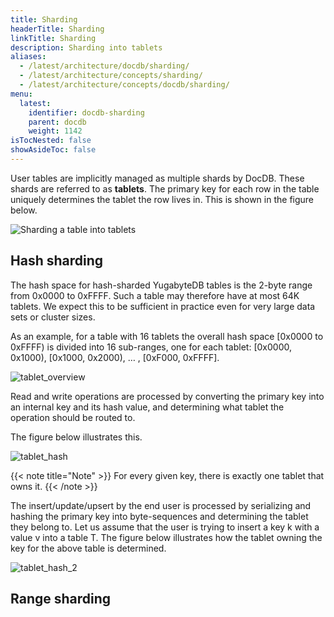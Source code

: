 ```yaml
---
title: Sharding
headerTitle: Sharding
linkTitle: Sharding
description: Sharding into tablets
aliases:
  - /latest/architecture/docdb/sharding/
  - /latest/architecture/concepts/sharding/
  - /latest/architecture/concepts/docdb/sharding/
menu:
  latest:
    identifier: docdb-sharding
    parent: docdb
    weight: 1142
isTocNested: false
showAsideToc: false
---
```


User tables are implicitly managed as multiple shards by DocDB. These shards are referred to as
**tablets**. The primary key for each row in the table uniquely determines the tablet the row lives in. This is shown in the figure below.

![Sharding a table into tablets](/images/architecture/partitioning-table-into-tablets.png)

## Hash sharding

The hash space for hash-sharded YugabyteDB tables is the 2-byte range from 0x0000 to 0xFFFF. Such
a table may therefore have at most 64K tablets. We expect this to be sufficient in practice even for
very large data sets or cluster sizes.

As an example, for a table with 16 tablets the overall hash space [0x0000 to 0xFFFF) is divided into
16 sub-ranges, one for each tablet:  [0x0000, 0x1000), [0x1000, 0x2000), … , [0xF000, 0xFFFF].

![tablet_overview](/images/architecture/tablet_overview.png)

Read and write operations are processed by converting the primary key into an internal key and its hash
value, and determining what tablet the operation should be routed to.

The figure below illustrates this.

![tablet_hash](/images/architecture/tablet_hash.png)

{{< note title="Note" >}}
For every given key, there is exactly one tablet that owns it.
{{< /note >}}

The insert/update/upsert by the end user is processed by serializing and hashing the primary key into byte-sequences and determining the tablet they belong to. Let us assume that the user is trying to insert a key k with a value v into a table T. The figure below illustrates how the tablet owning the key for the above table is determined.

![tablet_hash_2](/images/architecture/tablet_hash_2.png)

## Range sharding
